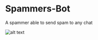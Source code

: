 # Spammers-Bot
A spammer able to send spam to any chat

![alt text](https://pbs.twimg.com/media/DIlC742WAAMpRZq.jpg:large)

